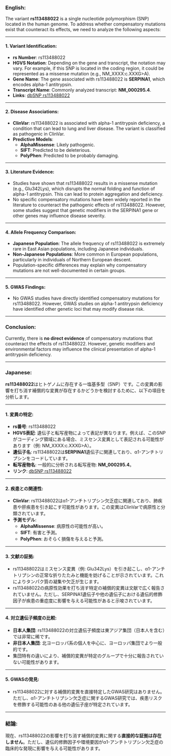 ### English:
The variant **rs113488022** is a single nucleotide polymorphism (SNP) located in the human genome. To address whether compensatory mutations exist that counteract its effects, we need to analyze the following aspects:

---

#### 1. **Variant Identification**:
- **rs Number**: rs113488022
- **HGVS Notation**: Depending on the gene and transcript, the notation may vary. For example, if this SNP is located in the coding region, it could be represented as a missense mutation (e.g., NM_XXXX:c.XXXG>A).
- **Gene Name**: The gene associated with rs113488022 is **SERPINA1**, which encodes alpha-1 antitrypsin.
- **Transcript Name**: Commonly analyzed transcript: **NM_000295.4**.
- **Links**: [dbSNP rs113488022](https://www.ncbi.nlm.nih.gov/snp/rs113488022)

---

#### 2. **Disease Associations**:
- **ClinVar**: rs113488022 is associated with alpha-1 antitrypsin deficiency, a condition that can lead to lung and liver disease. The variant is classified as pathogenic in ClinVar.
- **Predictive Models**:
  - **AlphaMissense**: Likely pathogenic.
  - **SIFT**: Predicted to be deleterious.
  - **PolyPhen**: Predicted to be probably damaging.

---

#### 3. **Literature Evidence**:
- Studies have shown that rs113488022 results in a missense mutation (e.g., Glu342Lys), which disrupts the normal folding and function of alpha-1 antitrypsin. This can lead to protein aggregation and deficiency.
- No specific compensatory mutations have been widely reported in the literature to counteract the pathogenic effects of rs113488022. However, some studies suggest that genetic modifiers in the SERPINA1 gene or other genes may influence disease severity.

---

#### 4. **Allele Frequency Comparison**:
- **Japanese Population**: The allele frequency of rs113488022 is extremely rare in East Asian populations, including Japanese individuals.
- **Non-Japanese Populations**: More common in European populations, particularly in individuals of Northern European descent.
- Population-specific differences may explain why compensatory mutations are not well-documented in certain groups.

---

#### 5. **GWAS Findings**:
- No GWAS studies have directly identified compensatory mutations for rs113488022. However, GWAS studies on alpha-1 antitrypsin deficiency have identified other genetic loci that may modify disease risk.

---

### Conclusion:
Currently, there is **no direct evidence** of compensatory mutations that counteract the effects of rs113488022. However, genetic modifiers and environmental factors may influence the clinical presentation of alpha-1 antitrypsin deficiency.

---

### Japanese:
**rs113488022**はヒトゲノムに存在する一塩基多型（SNP）です。この変異の影響を打ち消す補償的な変異が存在するかどうかを検討するために、以下の項目を分析します。

---

#### 1. **変異の特定**:
- **rs番号**: rs113488022
- **HGVS表記**: 遺伝子と転写産物によって表記が異なります。例えば、このSNPがコーディング領域にある場合、ミスセンス変異として表記される可能性があります（例: NM_XXXX:c.XXXG>A）。
- **遺伝子名**: rs113488022は**SERPINA1**遺伝子に関連しており、α1-アンチトリプシンをコードしています。
- **転写産物名**: 一般的に分析される転写産物: **NM_000295.4**。
- **リンク**: [dbSNP rs113488022](https://www.ncbi.nlm.nih.gov/snp/rs113488022)

---

#### 2. **疾患との関連性**:
- **ClinVar**: rs113488022はα1-アンチトリプシン欠乏症に関連しており、肺疾患や肝疾患を引き起こす可能性があります。この変異はClinVarで病原性と分類されています。
- **予測モデル**:
  - **AlphaMissense**: 病原性の可能性が高い。
  - **SIFT**: 有害と予測。
  - **PolyPhen**: おそらく損傷を与えると予測。

---

#### 3. **文献の証拠**:
- rs113488022はミスセンス変異（例: Glu342Lys）を引き起こし、α1-アンチトリプシンの正常な折りたたみと機能を妨げることが示されています。これによりタンパク質の凝集や欠乏が生じます。
- rs113488022の病原性効果を打ち消す特定の補償的変異は文献で広く報告されていません。ただし、SERPINA1遺伝子や他の遺伝子における遺伝的修飾因子が疾患の重症度に影響を与える可能性があると示唆されています。

---

#### 4. **対立遺伝子頻度の比較**:
- **日本人集団**: rs113488022の対立遺伝子頻度は東アジア集団（日本人を含む）では非常に稀です。
- **非日本人集団**: 北ヨーロッパ系の個人を中心に、ヨーロッパ集団でより一般的です。
- 集団特有の違いにより、補償的変異が特定のグループで十分に報告されていない可能性があります。

---

#### 5. **GWASの発見**:
- rs113488022に対する補償的変異を直接特定したGWAS研究はありません。ただし、α1-アンチトリプシン欠乏症に関するGWAS研究では、疾患リスクを修飾する可能性のある他の遺伝子座が特定されています。

---

### 結論:
現在、rs113488022の影響を打ち消す補償的変異に関する**直接的な証拠は存在しません**。ただし、遺伝的修飾因子や環境要因がα1-アンチトリプシン欠乏症の臨床的な発現に影響を与える可能性があります。

